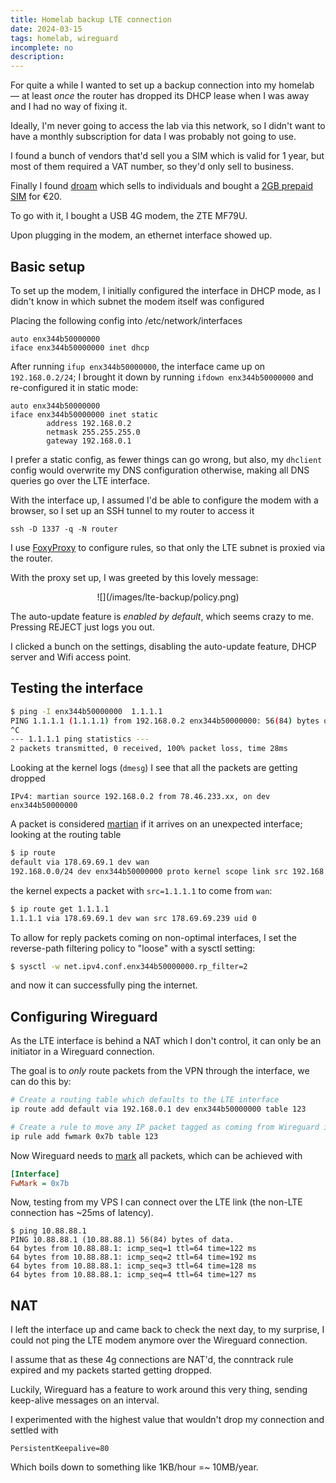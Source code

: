 ```yaml
---
title: Homelab backup LTE connection
date: 2024-03-15
tags: homelab, wireguard
incomplete: no
description: 
---
```


For quite a while I wanted to set up a backup connection into my homelab — at least _once_ the router has dropped its DHCP lease when I was away and 
I had no way of fixing it.

Ideally, I'm never going to access the lab via this network, so I didn't want to have a monthly subscription for data I was probably not going to use.

I found a bunch of vendors that'd sell you a SIM which is valid for 1 year, but most of them required a VAT number, so they'd only sell to business.

Finally I found [droam](https://droam.com/) which sells to individuals and bought a [2GB prepaid SIM](https://droam.com/products/prepaid-data-sim-card) for €20.

To go with it, I bought a USB 4G modem, the ZTE MF79U.

Upon plugging in the modem, an ethernet interface showed up.

## Basic setup
To set up the modem, I initially configured the interface in DHCP mode, as I didn't know in which subnet the modem itself was configured

Placing the following config into /etc/network/interfaces

```
auto enx344b50000000
iface enx344b50000000 inet dhcp
```

After running `ifup enx344b50000000`, the interface came up on `192.168.0.2/24`; I brought it down by running `ifdown enx344b50000000` and re-configured it in static mode:

```
auto enx344b50000000
iface enx344b50000000 inet static
        address 192.168.0.2
        netmask 255.255.255.0
        gateway 192.168.0.1
```

I prefer a static config, as fewer things can go wrong, but also, my `dhclient` config would overwrite my DNS configuration otherwise, making all DNS queries go over the LTE interface.

With the interface up, I assumed I'd be able to configure the modem with a browser, so I set up an SSH tunnel to my router to access it
```
ssh -D 1337 -q -N router
```

I use [FoxyProxy](https://github.com/foxyproxy/browser-extension) to configure rules, so that only the LTE subnet is proxied via the router.

With the proxy set up, I was greeted by this lovely message:

<center>![](/images/lte-backup/policy.png)</center>

The auto-update feature is _enabled by default_, which seems crazy to me. Pressing REJECT just logs you out.

I clicked a bunch on the settings, disabling the auto-update feature, DHCP server and Wifi access point.

## Testing the interface

```bash
$ ping -I enx344b50000000  1.1.1.1
PING 1.1.1.1 (1.1.1.1) from 192.168.0.2 enx344b50000000: 56(84) bytes of data.
^C
--- 1.1.1.1 ping statistics ---
2 packets transmitted, 0 received, 100% packet loss, time 28ms

```

Looking at the kernel logs (`dmesg`) I see that all the packets are getting dropped

```
IPv4: martian source 192.168.0.2 from 78.46.233.xx, on dev enx344b50000000
```

A packet is considered [martian](https://datatracker.ietf.org/doc/html/rfc1812#section-5.3.7) if it arrives on an unexpected interface; looking at the routing table

```bash
$ ip route
default via 178.69.69.1 dev wan 
192.168.0.0/24 dev enx344b50000000 proto kernel scope link src 192.168.0.2 
```

the kernel expects a packet with `src=1.1.1.1` to come from `wan`:

```bash
$ ip route get 1.1.1.1
1.1.1.1 via 178.69.69.1 dev wan src 178.69.69.239 uid 0 
```

To allow for reply packets coming on non-optimal interfaces, I set the reverse-path filtering policy to "loose" with a sysctl setting:

```bash
$ sysctl -w net.ipv4.conf.enx344b50000000.rp_filter=2
```

and now it can successfully ping the internet.

## Configuring Wireguard

As the LTE interface is behind a NAT which I don't control, it can only be an initiator in a Wireguard connection.

The goal is to _only_ route packets from the VPN through the interface, we can do this by:

```bash
# Create a routing table which defaults to the LTE interface
ip route add default via 192.168.0.1 dev enx344b50000000 table 123

# Create a rule to move any IP packet tagged as coming from Wireguard into the "LTE" routing table
ip rule add fwmark 0x7b table 123
```

Now Wireguard needs to [mark](https://tldp.org/HOWTO/Adv-Routing-HOWTO/lartc.netfilter.html) all packets, which can be achieved with

```ini
[Interface]
FwMark = 0x7b
```

Now, testing from my VPS I can connect over the LTE link (the non-LTE connection has ~25ms of latency).

```
$ ping 10.88.88.1
PING 10.88.88.1 (10.88.88.1) 56(84) bytes of data.
64 bytes from 10.88.88.1: icmp_seq=1 ttl=64 time=122 ms
64 bytes from 10.88.88.1: icmp_seq=2 ttl=64 time=192 ms
64 bytes from 10.88.88.1: icmp_seq=3 ttl=64 time=128 ms
64 bytes from 10.88.88.1: icmp_seq=4 ttl=64 time=127 ms
```

## NAT

I left the interface up and came back to check the next day, to my surprise, I could not ping the LTE modem anymore over the Wireguard connection.

I assume that as these 4g connections are NAT'd, the conntrack rule expired and my packets started getting dropped.

Luckily, Wireguard has a feature to work around this very thing, sending keep-alive messages on an interval.

I experimented with the highest value that wouldn't drop my connection and settled with

```
PersistentKeepalive=80
```

Which boils down to something like 1KB/hour =~ 10MB/year.
